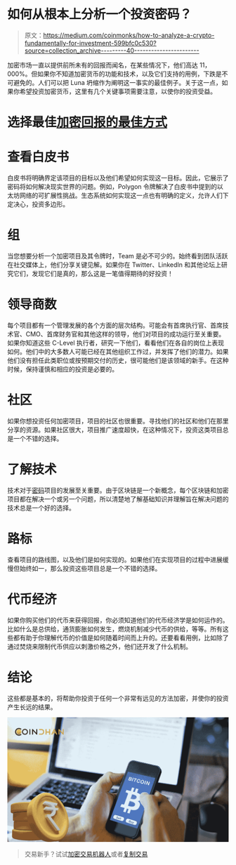 # 如何从根本上分析一个投资密码？

> 原文：<https://medium.com/coinmonks/how-to-analyze-a-crypto-fundamentally-for-investment-599bfc0c530?source=collection_archive---------40----------------------->

加密市场一直以提供前所未有的回报而闻名，在某些情况下，他们高达 11，000%。但如果你不知道加密货币的功能和技术，以及它们支持的用例，下跌是不可避免的。人们可以把 Luna 坍缩作为阐明这一事实的最佳例子。关于这一点，如果你希望投资加密货币，这里有几个关键事项需要注意，以使你的投资受益。

# 选择最佳[加密回报的最佳方式](https://blog.coindhan.com/2022/06/29/how-to-start-investing-in-digital-coins/)

# 查看白皮书

白皮书将明确界定该项目的目标以及他们希望如何实现这一目标。因此，它展示了密码将如何解决现实世界的问题。例如，Polygon 令牌解决了白皮书中提到的以太坊网络的可扩展性挑战。生态系统如何实现这一点也有明确的定义，允许人们下定决心，投资多边形。

# 组

当您想要分析一个加密项目及其令牌时，Team 是必不可少的。始终看到团队活跃在社交媒体上，他们分享关键见解。如果你在 Twitter、LinkedIn 和其他论坛上研究它们，发现它们是真的，那么这是一笔值得期待的好投资！

# 领导商数

每个项目都有一个管理发展的各个方面的层次结构。可能会有首席执行官、首席技术官、CMO、首席财务官和其他这样的领导，他们对项目的成功运行至关重要。如果你知道这些 C-Level 执行者，研究一下他们，看看他们在各自的岗位上表现如何。他们中的大多数人可能已经在其他组织工作过，并发挥了他们的潜力。如果他们没有担任此类职位或按预期交付的历史，很可能他们是该领域的新手。在这种时候，保持谨慎和相应的投资是必要的。

# 社区

如果你想投资任何加密项目，项目的社区也很重要。寻找他们的社区和他们在那里分享的资源。如果社区很大，项目推广速度超快，在这种情况下，投资这类项目总是一个不错的选择。

# 了解技术

技术对于[密码](https://www.coindhan.com/)项目的发展至关重要。由于区块链是一个新概念，每个区块链和加密项目都在解决一个或另一个问题，所以清楚地了解基础知识并理解旨在解决问题的技术总是一个好的选择。

# 路标

查看项目的路线图，以及他们是如何实现的。如果他们在实现项目的过程中进展缓慢但始终如一，那么投资这些项目总是一个不错的选择。

# 代币经济

如果你购买他们的代币来获得回报，你必须知道他们的代币经济学是如何运作的。比如什么是总供给，通货膨胀如何发生，燃烧机制减少代币的供给，等等。所有这些都有助于你理解代币的价值是如何随着时间而上升的。还要看看用例，比如除了通过焚烧来限制代币供应以刺激价格之外，他们还开发了什么机制。

# 结论

这些都是基本的，将帮助你投资于任何一个非常有远见的方法加密，并使你的投资产生长远的结果。

![](img/ec6bea3d739aaa07f2c1f462e8fdde3f.png)

> 交易新手？试试[加密交易机器人](/coinmonks/crypto-trading-bot-c2ffce8acb2a)或者[复制交易](/coinmonks/top-10-crypto-copy-trading-platforms-for-beginners-d0c37c7d698c)